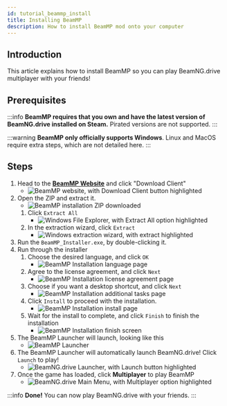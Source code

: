 ```yaml
---
id: tutorial_beammp_install
title: Installing BeamMP
description: How to install BeamMP mod onto your computer
---
```


## Introduction

This article explains how to install BeamMP so you can play BeamNG.drive multiplayer with your friends!

## Prerequisites

:::info
**BeamMP requires that you own and have the latest version of BeamNG.drive installed on Steam.** Pirated versions are not supported.
:::

:::warning
**BeamMP only officially supports Windows**. Linux and MacOS require extra steps, which are not detailed here.
:::

## Steps

1. Head to the [**BeamMP Website**](https://beammp.com) and click "Download Client"
    - ![BeamMP website, with Download Client button highlighted](https://archive.horizonnetworks.uk/Resources/Documentation/BeamMP%20Basics/Installing%20BeamMP/1BeamMP%20website,%20with%20Download%20Client%20button%20highlighted.png)
2. Open the ZIP and extract it.
    - ![BeamMP installation ZIP downloaded](https://archive.horizonnetworks.uk/Resources/Documentation/BeamMP%20Basics/Installing%20BeamMP/2BeamMP%20installation%20ZIP%20downloaded.png)
    1. Click `Extract All`
        -  ![Windows File Explorer, with Extract All option highlighted](https://archive.horizonnetworks.uk/Resources/Documentation/BeamMP%20Basics/Installing%20BeamMP/3Windows%20File%20Explorer,%20with%20Extract%20All%20option%20highlighted.png)
    2. In the extraction wizard, click `Extract`
        - ![Windows extraction wizard, with extract highlighted](https://archive.horizonnetworks.uk/Resources/Documentation/BeamMP%20Basics/Installing%20BeamMP/4Windows%20extraction%20wizard,%20with%20extract%20highlighted.png)
3. Run the `BeamMP_Installer.exe`, by double-clicking it.
4. Run through the installer
    1. Choose the desired language, and click `OK`
        - ![BeamMP Installation language page](https://archive.horizonnetworks.uk/Resources/Documentation/BeamMP%20Basics/Installing%20BeamMP/5BeamMP%20Installation%20language%20page.png)
    2. Agree to the license agreement, and click `Next`
        - ![BeamMP Installation license agreement page](https://archive.horizonnetworks.uk/Resources/Documentation/BeamMP%20Basics/Installing%20BeamMP/6BeamMP%20Installation%20license%20agreement%20page.png)
    3. Choose if you want a desktop shortcut, and click `Next`
        - ![BeamMP Installation additional tasks page](https://archive.horizonnetworks.uk/Resources/Documentation/BeamMP%20Basics/Installing%20BeamMP/7BeamMP%20Installation%20additional%20tasks%20page.png)
    4. Click `Install` to proceed with the installation.
        - ![BeamMP Installation install page](https://archive.horizonnetworks.uk/Resources/Documentation/BeamMP%20Basics/Installing%20BeamMP/8BeamMP%20Installation%20install%20page.png)
    5. Wait for the install to complete, and click `Finish` to finish the installation
        - ![BeamMP Installation finish screen](https://archive.horizonnetworks.uk/Resources/Documentation/BeamMP%20Basics/Installing%20BeamMP/9BeamMP%20Installation%20finish%20screen.png)
5. The BeamMP Launcher will launch, looking like this
    - ![BeamMP Launcher](https://archive.horizonnetworks.uk/Resources/Documentation/BeamMP%20Basics/Installing%20BeamMP/10BeamMP%20Launcher.png)
6. The BeamMP Launcher will automatically launch BeamNG.drive! Click `Launch` to play!
    - ![BeamNG.drive Launcher, with Launch button highlighted](https://archive.horizonnetworks.uk/Resources/Documentation/BeamMP%20Basics/Installing%20BeamMP/11BeamNG.drive%20Launcher,%20with%20Launch%20button%20highlighted.png)
7. Once the game has loaded, click **Multiplayer** to play BeamMP
    - ![BeamNG.drive Main Menu, with Multiplayer option highlighted](https://archive.horizonnetworks.uk/Resources/Documentation/BeamMP%20Basics/Installing%20BeamMP/12BeamNG.drive%20Main%20Menu,%20with%20Multiplayer%20option%20highlighted.png)


:::info
**Done!** You can now play BeamNG.drive with your friends.
:::